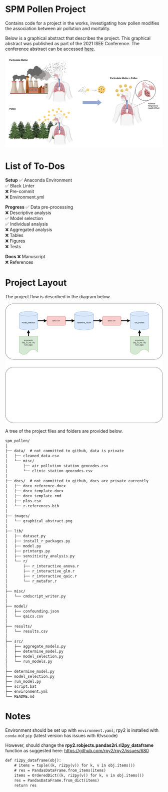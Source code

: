 # SPM Pollen Project

Contains code for a project in the works, investigating how pollen modifies the association between air pollution and mortality.

Below is a graphical abstract that describes the project. This graphical abstract was published as part of the 2021 ISEE Conference. The conference abstract can be accessed [here](https://ehp.niehs.nih.gov/doi/abs/10.1289/isee.2021.P-594).

![Graphical Abstract](https://github.com/kyuhur2/spm_pollen/blob/main/images/graphical_abstract.png?raw=true)

# List of To-Dos

**Setup**
✅ Anaconda Environment  
✅ Black Linter  
❌ Pre-commit  
❌ Environment.yml

**Progress**
✅ Data pre-processing  
❌ Descriptive analysis  
✅ Model selection  
✅ Individual analysis  
❌ Aggregated analysis  
❌ Tables  
❌ Figures  
❌ Tests

**Docs**
❌ Manuscript  
❌ References

# Project Layout

The project flow is described in the diagram below.

![Project Flow Diagram](https://github.com/kyuhur2/spm_pollen/blob/main/images/project_flow_diagram.png)

A tree of the project files and folders are provided below.

    spm_pollen/
    │
    ├── data/  # not committed to github, data is private
    │   ├── cleaned_data.csv
    │   └── misc/
    │       ├── air pollution station geocodes.csv
    │       └── clinic station geocodes.csv
    │
    ├── docs/  # not committed to github, docs are private currently
    │   ├── docx_reference.docx
    │   ├── docx_template.docx
    │   ├── docx_template.rmd
    │   ├── plos.csv
    │   └── r-references.bib
    │
    ├── images/
    │   └── graphical_abstract.png
    │
    ├── lib/
    │   ├── dataset.py
    │   ├── install_r_packages.py
    │   ├── model.py
    │   ├── printargs.py
    │   ├── sensitivity_analysis.py
    │   └── r/
    │       ├── r_interactive_anova.r
    │       ├── r_interactive_glm.r
    │       ├── r_interactive_qaic.r
    │       └── r_metafor.r
    │
    ├── misc/
    │   └── cmdscript_writer.py
    │
    ├── model/
    │   ├── confounding.json
    │   └── qaics.csv
    │
    ├── results/
    │   └── results.csv
    │
    ├── src/
    │   ├── aggregate_models.py
    │   ├── determine_model.py
    │   ├── model_selection.py
    │   └── run_models.py
    │
    ├── determine_model.py
    ├── model_selection.py
    ├── run_model.py
    ├── script.bat
    ├── environment.yml
    └── README.md

# Notes

Environment should be set up with `environment.yaml`; rpy2 is installed with `conda` not `pip` (latest version has issues with R/vscode)

However, should change the **rpy2.robjects.pandas2ri.ri2py_dataframe** function as suggested here: https://github.com/rpy2/rpy2/issues/680

    def ri2py_dataframe(obj):
        # items = tuple((k, ri2py(v)) for k, v in obj.items())
        # res = PandasDataFrame.from_items(items)
        items = OrderedDict((k, ri2py(v)) for k, v in obj.items())
        res = PandasDataFrame.from_dict(items)
        return res
